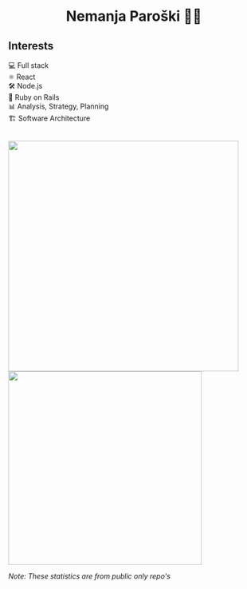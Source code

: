 <h1 align="center" style="margin-bottom:0;"> Nemanja Paroški 👨‍💻 </h1>

## Interests

  💻 Full stack  
  ⚛ React  
  🛠 Node.js  
  💎 Ruby on Rails  
  📊 Analysis, Strategy, Planning  
  🏗 Software Architecture  
  
 <br>
 
<a href="https://github.com/nparoski">
  <img width="462px" src="https://github-readme-stats.vercel.app/api?username=nparoski&theme=tokyonight&show_icons=true" />
  <img width="388px" src="https://github-readme-stats.vercel.app/api/top-langs/?username=nparoski&theme=tokyonight&layout=compact" />
</a>

_Note: These statistics are from public only repo's_
